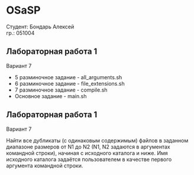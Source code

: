 # OSaSP
Студент: Бондарь Алексей   
гр.: 051004
## Лабораторная работа 1
Вариант 7
- 5 разминочное задание - all_arguments.sh
- 6 разминочное задание - file_extensions.sh
- 7 разминочное задание - compile.sh
- Основное задание - main.sh

## Лабораторная работа 1
Вариант 7   

Найти все дубликаты (с одинаковым содержимым) файлов в заданном диапазоне размеров от N1 до N2 (N1, N2 задаются в аргументах командной строки), начиная с исходного каталога и ниже. Имя исходного каталога задаётся пользователем в качестве первого аргумента командной строки. 
